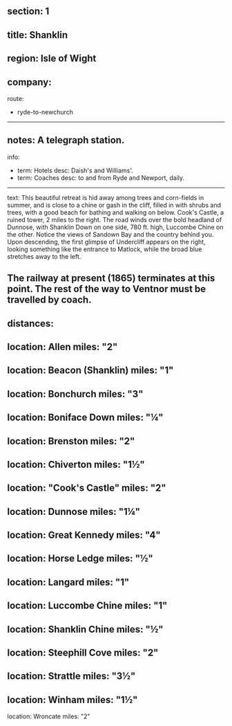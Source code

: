 section: 1
----
title: Shanklin
----
region: Isle of Wight
----
company:
----
route:
- ryde-to-newchurch
----
notes: A telegraph station.
----
info:
- term: Hotels
  desc: Daish's and Williams'.
- term: Coaches
  desc: to and from Ryde and Newport, daily.
----
text: This beautiful retreat is hid away among trees and corn-fields in summer, and is close to a chine or gash in the cliff, filled in with shrubs and trees, with a good beach for bathing and walking on below. Cook's Castle, a ruined tower, 2 miles to the right. The road winds over the bold headland of Dunnose, with Shanklin Down on one side, 780 ft. high, Luccombe Chine on the other. Notice the views of Sandown Bay and the country behind you. Upon descending, the first glimpse of Undercliff appears on the right, looking something like the entrance to Matlock, while the broad blue stretches away to the left.

The railway at present (1865) terminates at this point. The rest of the way to Ventnor must be travelled by coach.
----
distances:
- 
  location: Allen
  miles: "2"
- 
  location: Beacon (Shanklin)
  miles: "1"
- 
  location: Bonchurch
  miles: "3"
- 
  location: Boniface Down
  miles: "¼"
- 
  location: Brenston
  miles: "2"
- 
  location: Chiverton
  miles: "1½"
- 
  location: "Cook's Castle"
  miles: "2"
- 
  location: Dunnose
  miles: "1¼"
- 
  location: Great Kennedy
  miles: "4"
- 
  location: Horse Ledge
  miles: "½"
- 
  location: Langard
  miles: "1"
- 
  location: Luccombe Chine
  miles: "1"
- 
  location: Shanklin Chine
  miles: "½"
- 
  location: Steephill Cove
  miles: "2"
- 
  location: Strattle
  miles: "3½"
- 
  location: Winham
  miles: "1½"
- 
  location: Wroncate
  miles: "2"
